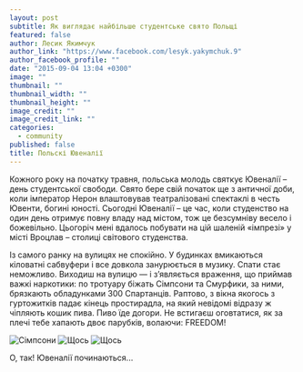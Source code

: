 ```yaml
---
layout: post
subtitle: Як виглядає найбільше студентське свято Польщі
featured: false
author: Лесик Якимчук
author_link: "https://www.facebook.com/lesyk.yakymchuk.9"
author_facebook_profile: ""
date: "2015-09-04 13:04 +0300"
image: ""
thumbnail: ""
thumbnail_width: ""
thumbnail_height: ""
image_credit: ""
image_credit_link: ""
categories: 
  - community
published: false
title: Польскі Ювеналії
---
```


Кожного року на початку травня, польська молодь святкує Ювеналії – день студентської свободи. Свято бере свій початок ще з античної доби, коли імператор Нерон влаштовував театралізовані спектаклі в честь Ювенти, богині юності. Сьогодні Ювеналії – це час, коли студенство на один день отримує повну владу над містом, тож це безсумніву весело і божевільно. Цьогоріч мені вдалось побувати на цій шаленій «імпрезі» у місті Вроцлав – столиці світового студенства.

Із самого ранку на вулицях не спокійно. У будинках вмикаються кіловатні сабвуфери і все довкола занурюється в музику. Спати стає неможливо. Виходиш на вулицю — і з’являється враження, що приймав важкі наркотики: по тротуару біжать Сімпсони та Смурфики, за ними, брязкають обладунками 300 Спартанців. Раптово, з вікна якогось з гуртожитків падає кінець простирадла, на який невідомі відразу ж чіпляють кошик пива. Пиво їде догори. Не встигаєш оговтатися, як за плечі тебе хапають двоє парубків, волаючи: FREEDOM!

![Сімпсони](//ucarecdn.com/e2254bf8-25f2-4829-96c3-eaa5ede1da9d/IMG_0105.jpg)
![Щось](//ucarecdn.com/984412ba-fff4-4e65-a32d-2f5447fc5c62/IMG_0005.jpg)
![Щось](//ucarecdn.com/d16e44b3-ebc8-4619-aae3-1160dfafee8e/IMG_0027.jpg)

О, так! Ювеналії починаються...

